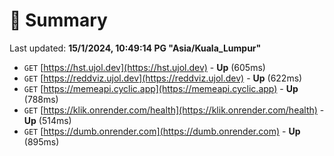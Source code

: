 # 📖 Summary
Last updated: **15/1/2024, 10:49:14 PG "Asia/Kuala_Lumpur"**

- `GET` [https://hst.ujol.dev](https://hst.ujol.dev) - **Up** (605ms)
- `GET` [https://reddviz.ujol.dev](https://reddviz.ujol.dev) - **Up** (622ms)
- `GET` [https://memeapi.cyclic.app](https://memeapi.cyclic.app) - **Up** (788ms)
- `GET` [https://klik.onrender.com/health](https://klik.onrender.com/health) - **Up** (514ms)
- `GET` [https://dumb.onrender.com](https://dumb.onrender.com) - **Up** (895ms)
